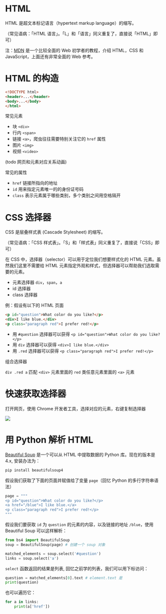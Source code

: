 # HTML

HTML 是超文本标记语言（hypertext markup language）的缩写。

（常见语病：「HTML 语言」。「L」和「语言」同义重复了，直接说「HTML」即可）

注：[MDN](https://developer.mozilla.org/zh-CN/docs/Learn) 是一个比较全面的 Web 初学者的教程，介绍 HTML，CSS 和 JavaScript，上面还有非常全面的 Web 参考。

# HTML 的构造

```html
<!DOCTYPE html>
<header>...</header>
<body>...</body>
</html>
```

常见元素

- 块 `<div>`
- 行内 `<span>`
- 链接 `<a>`，爬虫往往需要特别关注它的 `href` 属性
- 图片 `<img>`
- 视频 `<video>`

(todo 网页和元素对应关系动画)

常见的属性

- `href` 链接所指向的地址
- `id` 用来指定元素唯一的的身份证号码
- `class` 表示元素属于哪些类别，多个类别之间用空格隔开

# CSS 选择器

CSS 是层叠样式表 (Cascade Stylesheet) 的缩写。

（常见语病：「CSS 样式表」。「S」和「样式表」同义重复了，直接说「CSS」即可）

在 CSS 中，选择器（selector）可以用于定位我们想要样式化的 HTML 元素。虽然我们这里不需要给 HTML 元素指定外观和样式，但选择器可以帮助我们选取需要的元素。

- 元素选择器 `div`，`span`，`a`
- id 选择器
- class 选择器

例：假设有以下的 HTML 页面

```html
<p id="question">What color do you like?</p>
<div>I like blue.</div>
<p class="paragraph red">I prefer red!</p>
```

- 用 `#question` 选择器可以获得 `<p id="question">What color do you like?</p>`
- 用 `div` 选择器可以获得 `<div>I like blue.</div>`
- 用 `.red` 选择器可以获得 `<p class="paragraph red">I prefer red!</p>`

组合选择器

`div .red a` 匹配 `<div>` 元素里面的 `red` 类任意元素里面的 `<a>` 元素

# 快速获取选择器

打开网页，使用 Chrome 开发者工具，选择对应的元素，右键复制选择器

![](copy-selector.png)

# 用 Python 解析 HTML

[Beautiful Soup](https://www.crummy.com/software/BeautifulSoup/bs4/doc.zh/) 是一个可以从 HTML 中提取数据的 Python 库。现在的版本是 4.x, 安装办法为：

```python
pip install beautifulsoup4
```

假设我们获取了下面的页面并赋值给了变量 `page`（回忆 Python 的多行字符串语法）

```python
page = """
<p id="question">What color do you like?</p>
<a href="/blue">I like blue.</a>
<p class="paragraph red">I prefer red!</p>
"""
```

假设我们要获取 `id` 为 `question` 的元素的内容，以及链接的地址 `/blue`，使用 Beautiful Soup 可以这样解析：

```python
from bs4 import BeautifulSoup
soup = BeautifulSoup(page) # 创建一个 soup 对象

matched_elements = soup.select('#question')
links = soup.select('a')
```

`select` 函数返回的结果是列表, 回忆之前学的列表，我们可以用下标访问：

```python
question = matched_elements[0].text # element.text 是
print(question)
```

也可以遍历它：

```python
for a in links:
    print(a['href'])
```
